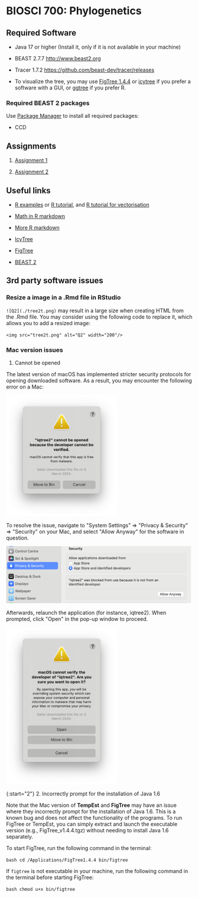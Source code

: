 # BIOSCI 700: Phylogenetics

## Required Software

- Java 17 or higher (Install it, only if it is not available in your machine)

- BEAST 2.7.7  http://www.beast2.org

- Tracer 1.7.2  https://github.com/beast-dev/tracer/releases

-   To visualize the tree, you may use [FigTree 1.4.4](http://tree.bio.ed.ac.uk/software/figtree/)
or [icytree](https://icytree.org) if you prefer a software with a GUI, or
[ggtree](https://bioconductor.org/packages/release/bioc/html/ggtree.html) if you prefer R.

### Required BEAST 2 packages

Use [Package Manager](https://www.beast2.org/managing-packages/) to install all required packages:

- CCD

## Assignments

1. [Assignment 1](Assignment1/README.md)

2. [Assignment 2]()


## Useful links

- [R examples](RExamples.html) or [R tutorial](https://www.w3schools.com/r/), and [R tutorial for
vectorisation](https://sahirbhatnagar.com/biosR/vectorization-apply-and-for-loops.html)

- [Math in R markdown](https://rmd4sci.njtierney.com/math)

- [More R markdown](https://bookdown.org/yihui/rmarkdown/)

- [IcyTree](https://icytree.org)

- [FigTree](https://github.com/rambaut/figtree/releases)

- [BEAST 2](http://www.beast2.org)


## 3rd party software issues

### Resize a image in a .Rmd file in RStudio

`![Q2](./tree2t.png)` may result in a large size when creating HTML from the .Rmd file. You may
consider using the following code to replace it, which allows you to add a resized image:

`<img src="tree2t.png" alt="Q2" width="200"/>`


### Mac version issues

1. Cannot be opened

The latest version of macOS has implemented stricter security protocols for opening downloaded
software. As a result, you may encounter the following error on a Mac:

<img src="MacIqtree2NotOpened.png" alt="Cannotbeopened" width="300"/>

To resolve the issue, navigate to "System Settings" => "Privacy & Security" => "Security" on your
Mac, and select "Allow Anyway" for the software in question.

<img src="MacAllowIqtree2.png" alt="MacAllowIqtree2" width="500"/>

Afterwards, relaunch the application (for instance, iqtree2). When prompted, click "Open" in the
pop-up window to proceed.

<img src="MacRunIqtree2Open.png" alt="MacRunIqtree2Open" width="300"/>


{:start="2"} 
2. Incorrectly prompt for the installation of Java 1.6

Note that the Mac version of **TempEst** and **FigTree** may have an issue where they incorrectly
prompt for the installation of Java 1.6. This is a known bug and does not affect the functionality
of the programs. To run FigTree or TempEst, you can simply extract and launch the executable version
(e.g., FigTree_v1.4.4.tgz) without needing to install Java 1.6 separately.

To start FigTree, run the following command in the terminal:

```bash cd /Applications/FigTree1.4.4 bin/figtree ```

If `figtree` is not executable in your machine, run the following command in the terminal before
starting FigTree:

```bash chmod u+x bin/figtree ```




